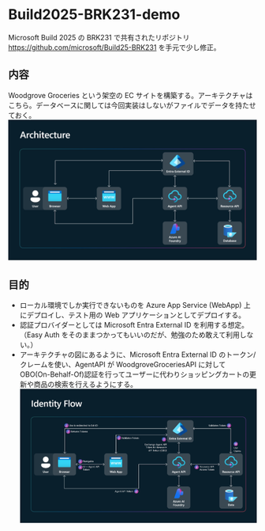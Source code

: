 # Build2025-BRK231-demo
Microsoft Build 2025 の BRK231 で共有されたリポジトリ https://github.com/microsoft/Build25-BRK231 を手元で少し修正。

## 内容
Woodgrove Groceries という架空の EC サイトを構築する。アーキテクチャはこちら。データベースに関しては今回実装はしないがファイルでデータを持たせておく。
![アーキテクチャ](img/Architecture.png)

## 目的
- ローカル環境でしか実行できないものを Azure App Service (WebApp) 上にデプロイし、テスト用の Web アプリケーションとしてデプロイする。
- 認証プロバイダーとしては Microsoft Entra External ID を利用する想定。（Easy Auth をそのままつかってもいいのだが、勉強のため敢えて利用しない。）
- アーキテクチャの図にあるように、Microsoft Entra External ID のトークン/クレームを使い、AgentAPI が WoodgroveGroceriesAPI に対して OBO(On-Behalf-Of)認証を行ってユーザーに代わりショッピングカートの更新や商品の検索を行えるようにする。
![Identity Flow](img/Identity%20Flow.png)
